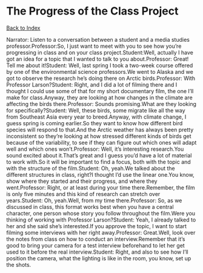 # The Progress of the Class Project
[Back to Index](https://github.com/windows10010/tpoExtractor/blog/master/README.md)

Narrator: Listen to a conversation between a student and a media studies professor.Professor:So, I just want to meet with you to see how you’re progressing in class and on your class project.Student:Well, actually I have got an idea for a topic that I wanted to talk to you about.Professor: Great! Tell me about it!Student: Well, last spring I took a two-week course offered by one of the environmental science professors.We went to Alaska and we got to observe the research he’s doing there on Arctic birds.Professor: With Professor Larson?Student: Right, and I did a lot of filming there and I thought I could use some of that for my short documentary film, the one I’ll make for class.Anyway, they are looking at how changes in the climate are affecting the birds there.Professor: Sounds promising.What are they looking for specifically?Student: Well, these birds, some migrate like all the way from Southeast Asia every year to breed.Anyway, with climate change, I guess spring is coming earlier.So they want to know how different bird species will respond to that.And the Arctic weather has always been pretty inconsistent so they’re looking at how stressed different kinds of birds get because of the variability, to see if they can figure out which ones will adapt well and which ones won’t.Professor: Well, it’s interesting research.You sound excited about it.That’s great and I guess you’d have a lot of material to work with.So it will be important to find a focus, both with the topic and with the structure of the film.Student: Oh, yeah.We talked about the different structures in class, right?I thought I’d use the linear one.You know, show where they started and their progress, and where they went.Professor: Right, or at least during your time there.Remember, the film is only five minutes and this kind of research can stretch over years.Student: Oh, yeah.Well, from my time there.Professor: So, as we discussed in class, this format works best when you have a central character, one person whose story you follow throughout the film.Were you thinking of working with Professor Larson?Student: Yeah, I already talked to her and she said she’s interested.If you approve the topic, I want to start filming some interviews with her right away.Professor: Great.Well, look over the notes from class on how to conduct an interview.Remember that it’s good to bring your camera for a test interview beforehand to let her get used to it before the real interview.Student: Right, and also to see how I’ll position the camera, what the lighting is like in the room, you know, set up the shots.